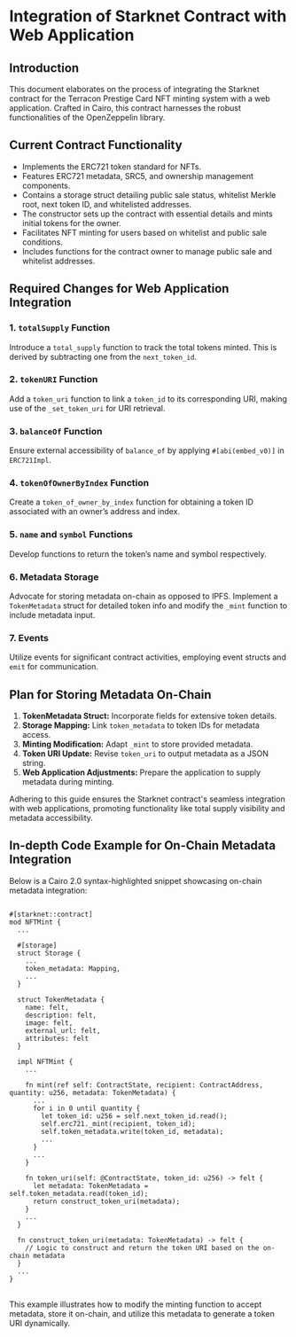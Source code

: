 <h1>Integration of Starknet Contract with Web Application</h1>

<h2>Introduction</h2>
<p>This document elaborates on the process of integrating the Starknet contract for the Terracon Prestige Card NFT minting system with a web application. Crafted in Cairo, this contract harnesses the robust functionalities of the OpenZeppelin library.</p>

<h2>Current Contract Functionality</h2>
<ul>
  <li>Implements the ERC721 token standard for NFTs.</li>
  <li>Features ERC721 metadata, SRC5, and ownership management components.</li>
  <li>Contains a storage struct detailing public sale status, whitelist Merkle root, next token ID, and whitelisted addresses.</li>
  <li>The constructor sets up the contract with essential details and mints initial tokens for the owner.</li>
  <li>Facilitates NFT minting for users based on whitelist and public sale conditions.</li>
  <li>Includes functions for the contract owner to manage public sale and whitelist addresses.</li>
</ul>

<h2>Required Changes for Web Application Integration</h2>
<h3>1. <code>totalSupply</code> Function</h3>
<p>Introduce a <code>total_supply</code> function to track the total tokens minted. This is derived by subtracting one from the <code>next_token_id</code>.</p>

<h3>2. <code>tokenURI</code> Function</h3>
<p>Add a <code>token_uri</code> function to link a <code>token_id</code> to its corresponding URI, making use of the <code>_set_token_uri</code> for URI retrieval.</p>

<h3>3. <code>balanceOf</code> Function</h3>
<p>Ensure external accessibility of <code>balance_of</code> by applying <code>#[abi(embed_v0)]</code> in <code>ERC721Impl</code>.</p>

<h3>4. <code>tokenOfOwnerByIndex</code> Function</h3>
<p>Create a <code>token_of_owner_by_index</code> function for obtaining a token ID associated with an owner’s address and index.</p>

<h3>5. <code>name</code> and <code>symbol</code> Functions</h3>
<p>Develop functions to return the token’s name and symbol respectively.</p>

<h3>6. Metadata Storage</h3>
<p>Advocate for storing metadata on-chain as opposed to IPFS. Implement a <code>TokenMetadata</code> struct for detailed token info and modify the <code>_mint</code> function to include metadata input.</p>

<h3>7. Events</h3>
<p>Utilize events for significant contract activities, employing event structs and <code>emit</code> for communication.</p>

<h2>Plan for Storing Metadata On-Chain</h2>
<ol>
  <li><strong>TokenMetadata Struct:</strong> Incorporate fields for extensive token details.</li>
  <li><strong>Storage Mapping:</strong> Link <code>token_metadata</code> to token IDs for metadata access.</li>
  <li><strong>Minting Modification:</strong> Adapt <code>_mint</code> to store provided metadata.</li>
  <li><strong>Token URI Update:</strong> Revise <code>token_uri</code> to output metadata as a JSON string.</li>
  <li><strong>Web Application Adjustments:</strong> Prepare the application to supply metadata during minting.</li>
</ol>

<p>Adhering to this guide ensures the Starknet contract's seamless integration with web applications, promoting functionality like total supply visibility and metadata accessibility.</p>

<h2>In-depth Code Example for On-Chain Metadata Integration</h2>
<p>Below is a Cairo 2.0 syntax-highlighted snippet showcasing on-chain metadata integration:</p>

<pre>
<code>
#[starknet::contract]
mod NFTMint {
  ...

  #[storage]
  struct Storage {
    ...
    token_metadata: Mapping<u256, TokenMetadata>,
    ...
  }

  struct TokenMetadata {
    name: felt,
    description: felt,
    image: felt,
    external_url: felt,
    attributes: felt
  }

  impl NFTMint {
    ...

    fn mint(ref self: ContractState, recipient: ContractAddress, quantity: u256, metadata: TokenMetadata) {
      ...
      for i in 0 until quantity {
        let token_id: u256 = self.next_token_id.read();
        self.erc721._mint(recipient, token_id);
        self.token_metadata.write(token_id, metadata);
        ...
      }
      ...
    }

    fn token_uri(self: @ContractState, token_id: u256) -> felt {
      let metadata: TokenMetadata = self.token_metadata.read(token_id);
      return construct_token_uri(metadata);
    }
    ...
  }

  fn construct_token_uri(metadata: TokenMetadata) -> felt {
    // Logic to construct and return the token URI based on the on-chain metadata
  }
  ...
}
</code>
</pre>

<p>This example illustrates how to modify the minting function to accept metadata, store it on-chain, and utilize this metadata to generate a token URI dynamically.</p>

